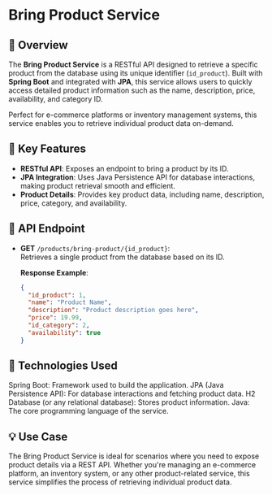 # Bring Product Service

## 🚀 Overview

The **Bring Product Service** is a RESTful API designed to retrieve a specific product from the database using its unique identifier (`id_product`). Built with **Spring Boot** and integrated with **JPA**, this service allows users to quickly access detailed product information such as the name, description, price, availability, and category ID.

Perfect for e-commerce platforms or inventory management systems, this service enables you to retrieve individual product data on-demand.

## 🌟 Key Features

- **RESTful API**: Exposes an endpoint to bring a product by its ID.
- **JPA Integration**: Uses Java Persistence API for database interactions, making product retrieval smooth and efficient.
- **Product Details**: Provides key product data, including name, description, price, category, and availability.

## 🔑 API Endpoint

- **GET** `/products/bring-product/{id_product}`:  
  Retrieves a single product from the database based on its ID.

  **Response Example**:
  ```json
  {
    "id_product": 1,
    "name": "Product Name",
    "description": "Product description goes here",
    "price": 19.99,
    "id_category": 2,
    "availability": true
  }

## 🔧 Technologies Used
Spring Boot: Framework used to build the application.
JPA (Java Persistence API): For database interactions and fetching product data.
H2 Database (or any relational database): Stores product information.
Java: The core programming language of the service.

## 💡 Use Case
The Bring Product Service is ideal for scenarios where you need to expose product details via a REST API. Whether you're managing an e-commerce platform, an inventory system, or any other product-related service, this service simplifies the process of retrieving individual product data.